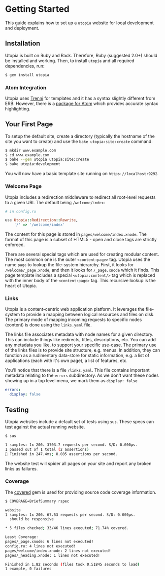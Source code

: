# Getting Started

This guide explains how to set up a `utopia` website for local development and deployment.

## Installation

Utopia is built on Ruby and Rack. Therefore, Ruby (suggested 2.0+) should be installed and working. Then, to install `utopia` and all required dependencies, run:

~~~ bash
$ gem install utopia
~~~

### Atom Integration

Utopia uses [Trenni](https://github.com/ioquatix/trenni) for templates and it has a syntax slightly different from ERB. However, there is a [package for Atom](https://atom.io/packages/language-trenni) which provides accurate syntax highlighting.

## Your First Page

To setup the default site, create a directory (typically the hostname of the site you want to create) and use the `bake utopia:site:create` command:

~~~ bash
$ mkdir www.example.com
$ cd www.example.com
$ bake --gem utopia utopia:site:create
$ bake utopia:development
~~~

You will now have a basic template site running on `https://localhost:9292`.

### Welcome Page

Utopia includes a redirection middleware to redirect all root-level requests to a given URI. The default being `/welcome/index`:

```ruby
# in config.ru

use Utopia::Redirection::Rewrite,
	'/' => '/welcome/index'
```

The content for this page is stored in `pages/welcome/index.xnode`. The format of this page is a subset of HTML5 - open and close tags are strictly enforced.

There are several special tags which are used for creating modular content. The most common one is the outer `<content:page>` tag. Utopia uses the name `page` to lookup the file-system hierarchy. First, it looks for `/welcome/_page.xnode`, and then it looks for `/_page.xnode` which it finds. This page template includes a special `<utopia:content/>` tag which is replaced with the inner body of the `<content:page>` tag. This recursive lookup is the heart of Utopia.

### Links

Utopia is a content-centric web application platform. It leverages the file-system to provide a mapping between logical resources and files on disk. The primary mode of mapping incoming requests to specific nodes (content) is done using the `links.yaml` file.

The links file associates metadata with node names for a given directory. This can include things like redirects, titles, descriptions, etc. You can add any metadata you like, to support your specific use-case. The primary use of the links files is to provide site structure, e.g. menus. In addition, they can function as a rudimentary data-store for static information, e.g. a list of applications (each with it's own page), a list of features, etc.

You'll notice that there is a file `/links.yaml`. This file contains important metadata relating to the `errors` subdirectory. As we don't want these nodes showing up in a top level menu, we mark them as `display: false`

~~~ yaml
errors:
  display: false 
~~~

## Testing

Utopia websites include a default set of tests using `sus`. These specs can test against the actual running website.

~~~ bash
$ sus

1 samples: 1x 200. 3703.7 requests per second. S/D: 0.000µs.
1 passed out of 1 total (2 assertions)
🏁 Finished in 247.4ms; 8.085 assertions per second.
~~~

The website test will spider all pages on your site and report any broken links as failures.

### Coverage

The [covered](https://github.com/socketry/covered) gem is used for providing source code coverage information.

~~~ bash
$ COVERAGE=BriefSummary rspec

website
1 samples: 1x 200. 67.53 requests per second. S/D: 0.000µs.
  should be responsive

* 5 files checked; 33/46 lines executed; 71.74% covered.

Least Coverage:
pages/_page.xnode: 6 lines not executed!
config.ru: 4 lines not executed!
pages/welcome/index.xnode: 2 lines not executed!
pages/_heading.xnode: 1 lines not executed!

Finished in 1.82 seconds (files took 0.51845 seconds to load)
1 example, 0 failures
~~~
